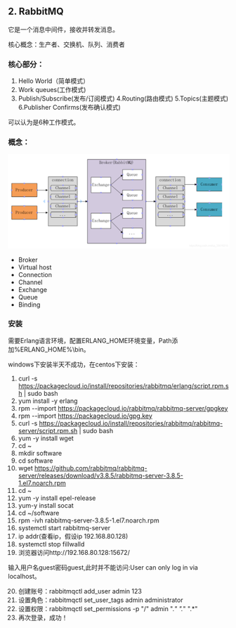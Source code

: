 ## 2. RabbitMQ


它是一个消息中间件，接收并转发消息。

核心概念：生产者、交换机、队列、消费者

### 核心部分：

1. Hello World（简单模式）
2. Work queues(工作模式)
3. Publish/Subscribe(发布/订阅模式)
4.Routing(路由模式)
5.Topics(主题模式)
6.Publisher Confirms(发布确认模式)

可以认为是6种工作模式。

### 概念：

![](https://github.com/YuxingXie/study-rabbitmq/raw/main/assets/img/001.png)

* Broker
* Virtual host
* Connection
* Channel
* Exchange
* Queue
* Binding

### 安装

需要Erlang语言环境，配置ERLANG_HOME环境变量，Path添加%ERLANG_HOME%\bin。

windows下安装半天不成功，在centos下安装：

1. curl -s https://packagecloud.io/install/repositories/rabbitmq/erlang/script.rpm.sh | sudo bash
2. yum install -y erlang
3. rpm --import https://packagecloud.io/rabbitmq/rabbitmq-server/gpgkey
4. rpm --import https://packagecloud.io/gpg.key
5. curl -s https://packagecloud.io/install/repositories/rabbitmq/rabbitmq-server/script.rpm.sh | sudo bash
6. yum -y install wget
7. cd ~
8. mkdir software
9. cd software
10. wget https://github.com/rabbitmq/rabbitmq-server/releases/download/v3.8.5/rabbitmq-server-3.8.5-1.el7.noarch.rpm
11. cd ~
12. yum -y install epel-release
13. yum-y install socat
14. cd ~/software
15. rpm -ivh rabbitmq-server-3.8.5-1.el7.noarch.rpm
16. systemctl start rabbitmq-server
17. ip addr(查看ip，假设ip 192.168.80.128)
18. systemctl stop fillwalld
19. 浏览器访问http://192.168.80.128:15672/

输入用户名guest密码guest,此时并不能访问:User can only log in via localhost。

20. 创建账号：rabbitmqctl add_user admin 123
21. 设置角色：rabbitmqctl set_user_tags admin administrator
22. 设置权限：rabbitmqctl set_permissions -p "/" admin  ".*" ".*" ".*"
23. 再次登录，成功！
